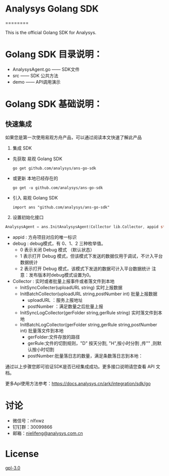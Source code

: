 # Analysys Golang SDK

========

This is the official Golang SDK for Analysys.

# Golang SDK 目录说明：

* AnalysysAgent.go —— SDK文件
* src —— SDK 公共方法
* demo —— API调用演示

# Golang SDK 基础说明：

## 快速集成
如果您是第一次使用易观方舟产品，可以通过阅读本文快速了解此产品
1. 集成 SDK

* 先获取 易观 Golang SDK 

      go get github.com/analysys/ans-go-sdk

* 或更新 本地已经存在的

      go get -u github.com/analysys/ans-go-sdk  

* 引入 易观 Golang SDK

      import ans "github.com/analysys/ans-go-sdk"

2. 设置初始化接口
```Go
AnalysysAgent = ans.InitAnalysysAgent(Collector lib.Collector, appid string, debugMode int)
```
* appid : 方舟项目对应的唯一标识
* debug : debug模式，有 0、1、2 三种枚举值。
    * 0 表示关闭 Debug 模式 （默认状态）
    * 1 表示打开 Debug 模式，但该模式下发送的数据仅用于调试，不计入平台数据统计
    * 2 表示打开 Debug 模式，该模式下发送的数据可计入平台数据统计 注意：发布版本时debug模式设置为0。
* Collector : 实时或者批量上报事件或者落文件到本地
    * InitSyncCollecter(uploadURL string)  实时上报数据
    * InitBatchCollector(uploadURL string,postNumber int) 批量上报数据
        * uploadURL ：服务上报地址
        * postNumber ：满足数量之后批量上报
    * InitSyncLogCollector(gerFolder string,gerRule string) 实时落文件到本地
    * InitBatchLogCollector(gerFolder string,gerRule string,postNumber int) 批量落文件到本地
        * gerFolder:文件存放的路径
        * gerRule:文件的切割规则，"D" 按天分割, "H",按小时分割 ,传"" ,则默认按小时切割
        * postNumber:批量落日志的数量，满足条数落日志到本地：


通过以上步骤您即可验证SDK是否已经集成成功。更多接口说明请您查看 API 文档。

更多Api使用方法参考：https://docs.analysys.cn/ark/integration/sdk/go

# 讨论
* 微信号：nlfxwz
* 钉钉群：30099866
* 邮箱：nielifeng@analysys.com.cn
  

# License

[gpl-3.0](https://www.gnu.org/licenses/gpl-3.0.txt)

